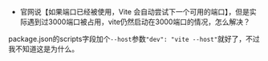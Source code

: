 - 官网说【如果端口已经被使用，Vite 会自动尝试下一个可用的端口】，但是实际遇到过3000端口被占用，vite仍然启动在3000端口的情况，怎么解决？

package.json的scripts字段加个`--host`参数`"dev": "vite --host"`就好了，不过我不知道这是为什么。